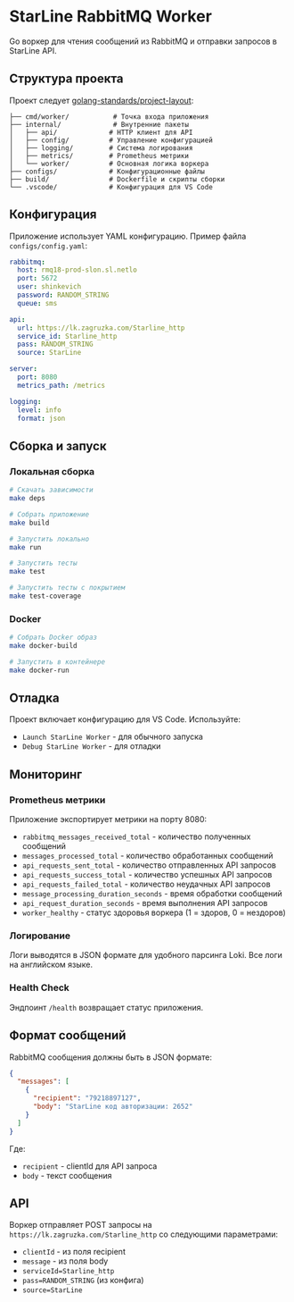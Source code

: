 # StarLine RabbitMQ Worker

Go воркер для чтения сообщений из RabbitMQ и отправки запросов в StarLine API.

## Структура проекта

Проект следует [golang-standards/project-layout](https://github.com/golang-standards/project-layout):

```
├── cmd/worker/           # Точка входа приложения
├── internal/             # Внутренние пакеты
│   ├── api/             # HTTP клиент для API
│   ├── config/          # Управление конфигурацией
│   ├── logging/         # Система логирования
│   ├── metrics/         # Prometheus метрики
│   └── worker/          # Основная логика воркера
├── configs/             # Конфигурационные файлы
├── build/               # Dockerfile и скрипты сборки
└── .vscode/             # Конфигурация для VS Code

```

## Конфигурация

Приложение использует YAML конфигурацию. Пример файла `configs/config.yaml`:

```yaml
rabbitmq:
  host: rmq18-prod-slon.sl.netlo
  port: 5672
  user: shinkevich
  password: RANDOM_STRING
  queue: sms

api:
  url: https://lk.zagruzka.com/Starline_http
  service_id: Starline_http
  pass: RANDOM_STRING
  source: StarLine

server:
  port: 8080
  metrics_path: /metrics

logging:
  level: info
  format: json
```

## Сборка и запуск

### Локальная сборка

```bash
# Скачать зависимости
make deps

# Собрать приложение
make build

# Запустить локально
make run

# Запустить тесты
make test

# Запустить тесты с покрытием
make test-coverage
```

### Docker

```bash
# Собрать Docker образ
make docker-build

# Запустить в контейнере
make docker-run
```

## Отладка

Проект включает конфигурацию для VS Code. Используйте:
- `Launch StarLine Worker` - для обычного запуска
- `Debug StarLine Worker` - для отладки

## Мониторинг

### Prometheus метрики

Приложение экспортирует метрики на порту 8080:

- `rabbitmq_messages_received_total` - количество полученных сообщений
- `messages_processed_total` - количество обработанных сообщений  
- `api_requests_sent_total` - количество отправленных API запросов
- `api_requests_success_total` - количество успешных API запросов
- `api_requests_failed_total` - количество неудачных API запросов
- `message_processing_duration_seconds` - время обработки сообщений
- `api_request_duration_seconds` - время выполнения API запросов
- `worker_healthy` - статус здоровья воркера (1 = здоров, 0 = нездоров)

### Логирование

Логи выводятся в JSON формате для удобного парсинга Loki. Все логи на английском языке.

### Health Check

Эндпоинт `/health` возвращает статус приложения.

## Формат сообщений

RabbitMQ сообщения должны быть в JSON формате:

```json
{
  "messages": [
    {
      "recipient": "79218897127",
      "body": "StarLine код авторизации: 2652"
    }
  ]
}
```

Где:
- `recipient` - clientId для API запроса
- `body` - текст сообщения

## API

Воркер отправляет POST запросы на `https://lk.zagruzka.com/Starline_http` со следующими параметрами:
- `clientId` - из поля recipient
- `message` - из поля body  
- `serviceId=Starline_http`
- `pass=RANDOM_STRING` (из конфига)
- `source=StarLine`
